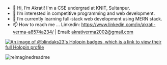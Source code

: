 - 👋 Hi, I’m Akrati! I'm a CSE undergrad at KNIT, Sultanpur.
- 👀 I’m interested in competitive programming and web development.
- 🌱 I’m currently learning full-stack web development using MERN stack.
- 📫 How to reach me ... Linkedin: https://www.linkedin.com/in/akrati-verma-a8574a234/ | Email: akrativerma2002@gmail.com 

<!---
blindaks/blindaks is a ✨ special ✨ repository because its `README.md` (this file) appears on your GitHub profile.
You can click the Preview link to take a look at your changes.

<img src="https://github-readme-streak-stats.herokuapp.com/?user=blindaks&theme=tokyonight" alt="mystreak"/>
[![blindaks's GitHub | Stats](https://stats.quine.sh/blindaks/github?theme=dark)](https://quine.sh?utm_source=widgets&utm_campaign=blindaks)
--->

[![An image of @blindaks23's Holopin badges, which is a link to view their full Holopin profile](https://holopin.me/blindaks23)](https://holopin.io/@blindaks23)


<img src="https://myreadme.vercel.app/api/embed/blindaks?panels=userstatistics,toprepositories,toplanguages,commitgraph" alt="reimaginedreadme" />
